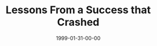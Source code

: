 ---
layout: message
category: message
series: "Surviving Success"
title: "Lessons From a Success that Crashed "
date: 1999-01-31-00-00
message_id: 409
---